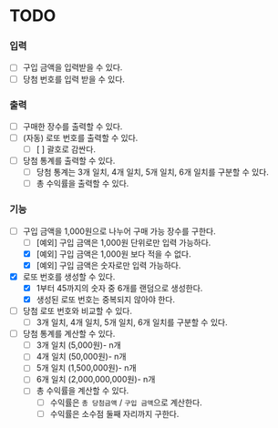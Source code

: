 # TODO

### 입력
- [ ] 구입 금액을 입력받을 수 있다.
- [ ] 당첨 번호를 입력 받을 수 있다.

### 출력
- [ ] 구매한 장수를 출력할 수 있다.
- [ ] (자동) 로또 번호를 출력할 수 있다.
  - [ ] [ ] 괄호로 감싼다.
- [ ] 당첨 통계를 출력할 수 있다.
  - [ ] 당첨 통계는 3개 일치, 4개 일치, 5개 일치, 6개 일치를 구분할 수 있다.
  - [ ] 총 수익률을 출력할 수 있다.
### 기능 
- [ ] 구입 금액을 1,000원으로 나누어 구매 가능 장수를 구한다.
  - [ ] [예외] 구입 금액은 1,000원 단위로만 입력 가능하다.
  - [x] [예외] 구입 금액은 1,000원 보다 적을 수 없다.
  - [x] [예외] 구입 금액은 숫자로만 입력 가능하다.
- [x] 로또 번호를 생성할 수 있다.
  - [x] 1부터 45까지의 숫자 중 6개를 랜덤으로 생성한다.
  - [x] 생성된 로또 번호는 중복되지 않아야 한다.
- [ ] 당첨 로또 번호와 비교할 수 있다.
    - [ ] 3개 일치, 4개 일치, 5개 일치, 6개 일치를 구분할 수 있다.
- [ ] 당첨 통계를 계산할 수 있다.
    - [ ] 3개 일치 (5,000원)- n개
    - [ ] 4개 일치 (50,000원)- n개
    - [ ] 5개 일치 (1,500,000원)- n개
    - [ ] 6개 일치 (2,000,000,000원)- n개
    - [ ] 총 수익률을 계산할 수 있다.
        - [ ] 수익률은 `총 당첨금액` / `구입 금액`으로 계산한다.
        - [ ] 수익률은 소수점 둘째 자리까지 구한다.
